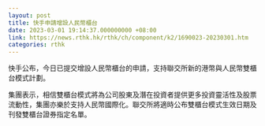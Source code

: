 ```yaml
---
layout: post
title: 快手申請增設人民幣櫃台
date: 2023-03-01 19:14:37.000000000 +08:00
link: https://news.rthk.hk/rthk/ch/component/k2/1690023-20230301.htm
categories: rthk
---
```


快手公布，今日已提交增設人民幣櫃台的申請，支持聯交所新的港幣與人民幣雙櫃台模式計劃。

集團表示，相信雙櫃台模式將為公司股東及潛在投資者提供更多投資靈活性及股票流動性，集團亦樂於支持人民幣國際化。聯交所將適時公布雙櫃台模式生效日期及刊發雙櫃台證券指定名單。
